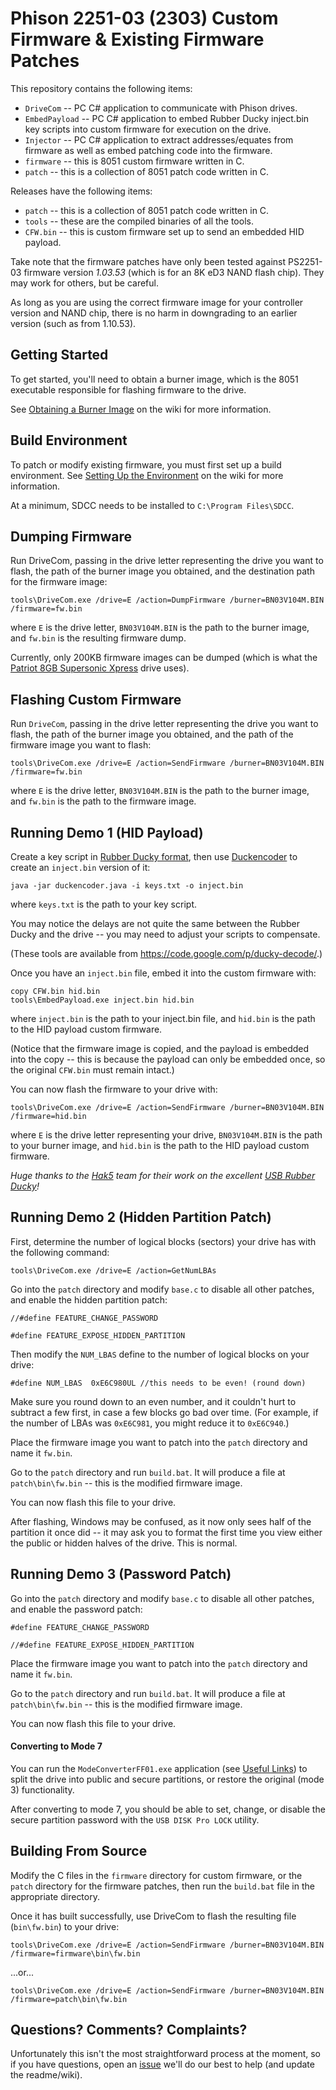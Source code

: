 Phison 2251-03 (2303) Custom Firmware &amp; Existing Firmware Patches
========

This repository contains the following items:
- `DriveCom` -- PC C# application to communicate with Phison drives.
- `EmbedPayload` -- PC C# application to embed Rubber Ducky inject.bin key scripts into custom firmware for execution on the drive.
- `Injector` -- PC C# application to extract addresses/equates from firmware as well as embed patching code into the firmware.
- `firmware` -- this is 8051 custom firmware written in C.
- `patch` -- this is a collection of 8051 patch code written in C.

Releases have the following items:
- `patch` -- this is a collection of 8051 patch code written in C.
- `tools` -- these are the compiled binaries of all the tools.
- `CFW.bin` -- this is custom firmware set up to send an embedded HID payload.

Take note that the firmware patches have only been tested against PS2251-03 firmware version _1.03.53_ (which is for an 8K eD3 NAND flash chip). They may work for others, but be careful.

As long as you are using the correct firmware image for your controller version and NAND chip, there is no harm in downgrading to an earlier version (such as from 1.10.53).

## Getting Started
To get started, you'll need to obtain a burner image, which is the 8051 executable responsible for flashing firmware to the drive.

See [Obtaining a Burner Image](https://github.com/adamcaudill/Psychson/wiki/Obtaining-a-Burner-Image) on the wiki for more information.

## Build Environment
To patch or modify existing firmware, you must first set up a build environment. See [Setting Up the Environment](https://github.com/adamcaudill/Psychson/wiki/Setting-Up-the-Environment) on the wiki for more information.

At a minimum, SDCC needs to be installed to `C:\Program Files\SDCC`.

## Dumping Firmware
Run DriveCom, passing in the drive letter representing the drive you want to flash, the path of the burner image you obtained, and the destination path for the firmware image:

    tools\DriveCom.exe /drive=E /action=DumpFirmware /burner=BN03V104M.BIN /firmware=fw.bin

where `E` is the drive letter, `BN03V104M.BIN` is the path to the burner image, and `fw.bin` is the resulting firmware dump.

Currently, only 200KB firmware images can be dumped (which is what the [Patriot 8GB Supersonic Xpress](http://bit.ly/badusb4you) drive uses).

## Flashing Custom Firmware
Run `DriveCom`, passing in the drive letter representing the drive you want to flash, the path of the burner image you obtained, and the path of the firmware image you want to flash:

    tools\DriveCom.exe /drive=E /action=SendFirmware /burner=BN03V104M.BIN /firmware=fw.bin

where `E` is the drive letter, `BN03V104M.BIN` is the path to the burner image, and `fw.bin` is the path to the firmware image.

## Running Demo 1 (HID Payload)
Create a key script in [Rubber Ducky format](https://github.com/hak5darren/USB-Rubber-Ducky/wiki/Payloads), then use [Duckencoder](https://code.google.com/p/ducky-decode/downloads/detail?name=DuckEncoder_2.6.3.zip&can=2&q=) to create an `inject.bin` version of it:

    java -jar duckencoder.java -i keys.txt -o inject.bin

where `keys.txt` is the path to your key script.

You may notice the delays are not quite the same between the Rubber Ducky and the drive -- you may need to adjust your scripts to compensate.

(These tools are available from https://code.google.com/p/ducky-decode/.)

Once you have an `inject.bin` file, embed it into the custom firmware with:

    copy CFW.bin hid.bin
    tools\EmbedPayload.exe inject.bin hid.bin

where `inject.bin` is the path to your inject.bin file, and `hid.bin` is the path to the HID payload custom firmware.

(Notice that the firmware image is copied, and the payload is embedded into the copy -- this is because the payload can only be embedded once, so the original `CFW.bin` must remain intact.)

You can now flash the firmware to your drive with:

    tools\DriveCom.exe /drive=E /action=SendFirmware /burner=BN03V104M.BIN /firmware=hid.bin

where `E` is the drive letter representing your drive, `BN03V104M.BIN` is the path to your burner image, and `hid.bin` is the path to the HID payload custom firmware.

*Huge thanks to the [Hak5](http://hak5.org/) team for their work on the excellent [USB Rubber Ducky](https://hakshop.myshopify.com/collections/usb-rubber-ducky/products/usb-rubber-ducky-deluxe)!*

## Running Demo 2 (Hidden Partition Patch)
First, determine the number of logical blocks (sectors) your drive has with the following command:

    tools\DriveCom.exe /drive=E /action=GetNumLBAs

Go into the `patch` directory and modify `base.c` to disable all other patches, and enable the hidden partition patch:

    //#define FEATURE_CHANGE_PASSWORD

    #define FEATURE_EXPOSE_HIDDEN_PARTITION

Then modify the `NUM_LBAS` define to the number of logical blocks on your drive:

    #define NUM_LBAS  0xE6C980UL //this needs to be even! (round down)

Make sure you round down to an even number, and it couldn't hurt to subtract a few first, in case a few blocks go bad over time. (For example, if the number of LBAs was `0xE6C981`, you might reduce it to `0xE6C940`.)

Place the firmware image you want to patch into the `patch` directory and name it `fw.bin`.

Go to the `patch` directory and run `build.bat`. It will produce a file at `patch\bin\fw.bin` -- this is the modified firmware image.

You can now flash this file to your drive.

After flashing, Windows may be confused, as it now only sees half of the partition it once did -- it may ask you to format the first time you view either the public or hidden halves of the drive. This is normal.

## Running Demo 3 (Password Patch)
Go into the `patch` directory and modify `base.c` to disable all other patches, and enable the password patch:

    #define FEATURE_CHANGE_PASSWORD

    //#define FEATURE_EXPOSE_HIDDEN_PARTITION

Place the firmware image you want to patch into the `patch` directory and name it `fw.bin`.

Go to the `patch` directory and run `build.bat`. It will produce a file at `patch\bin\fw.bin` -- this is the modified firmware image.

You can now flash this file to your drive.

#### Converting to Mode 7
You can run the `ModeConverterFF01.exe` application (see [Useful Links](https://github.com/adamcaudill/Psychson/wiki/Useful-Links)) to split the drive into public and secure partitions, or restore the original (mode 3) functionality.

After converting to mode 7, you should be able to set, change, or disable the secure partition password with the `USB DISK Pro LOCK` utility.

## Building From Source
Modify the C files in the `firmware` directory for custom firmware, or the `patch` directory for the firmware patches, then run the `build.bat` file in the appropriate directory.

Once it has built successfully, use DriveCom to flash the resulting file (`bin\fw.bin`) to your drive:

    tools\DriveCom.exe /drive=E /action=SendFirmware /burner=BN03V104M.BIN /firmware=firmware\bin\fw.bin

...or...

    tools\DriveCom.exe /drive=E /action=SendFirmware /burner=BN03V104M.BIN /firmware=patch\bin\fw.bin

## Questions? Comments? Complaints?

Unfortunately this isn't the most straightforward process at the moment, so if you have questions, open an [issue](https://github.com/adamcaudill/Psychson/issues) we'll do our best to help (and update the readme/wiki).
